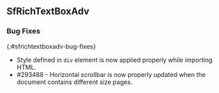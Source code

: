 ## SfRichTextBoxAdv

### Bug Fixes
{:#sfrichtextboxadv-bug-fixes}

* Style defined in `div` element is now applied properly while importing HTML.
* \#293488 - Horizontal scrollbar is now properly updated when the document contains different size pages.